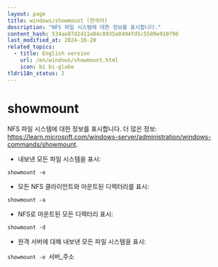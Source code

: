 ```yaml
---
layout: page
title: windows/showmount (한국어)
description: "NFS 파일 시스템에 대한 정보를 표시합니다."
content_hash: 534ae87d2411e84c8935a0494fd5c5589e910790
last_modified_at: 2024-10-20
related_topics:
  - title: English version
    url: /en/windows/showmount.html
    icon: bi bi-globe
tldri18n_status: 2
---
```

# showmount

NFS 파일 시스템에 대한 정보를 표시합니다.
더 많은 정보: <https://learn.microsoft.com/windows-server/administration/windows-commands/showmount>.

- 내보낸 모든 파일 시스템을 표시:

`showmount -e`

- 모든 NFS 클라이언트와 마운트된 디렉터리를 표시:

`showmount -a`

- NFS로 마운트된 모든 디렉터리 표시:

`showmount -d`

- 원격 서버에 대해 내보낸 모든 파일 시스템을 표시:

`showmount -e `<span class="tldr-var badge badge-pill bg-dark-lm bg-white-dm text-white-lm text-dark-dm font-weight-bold">서버_주소</span>
